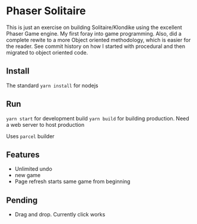 # Phaser Solitaire
This is just an exercise on building Solitaire/Klondike using the excellent Phaser Game engine. 
My first foray into game programming. Also, did a complete rewite to a more Object oriented methodology, which is easier for the reader. See commit history on how I started with procedural and then migrated to object oriented code.

## Install
The standard `yarn install` for nodejs

## Run
`yarn start` for development build
`yarn build` for building production. Need a web server to host production

Uses `parcel` builder

## Features
* Unlimited undo
* new game
* Page refresh starts same game from beginning

## Pending
* Drag and drop. Currently click works


